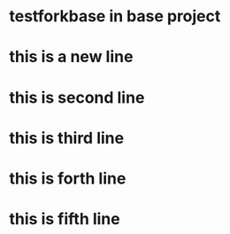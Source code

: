 # testforkbase in base project
# this is a new line
# this is second line
# this is third line
# this is forth line
# this is fifth line
